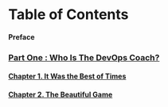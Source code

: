 
# Table of Contents


#### Preface


### [Part One : Who Is The DevOps Coach?](#section-1)

#### [Chapter 1. It Was the Best of Times](#chapter-1)

#### [Chapter 2. The Beautiful Game](#chapter-2)
